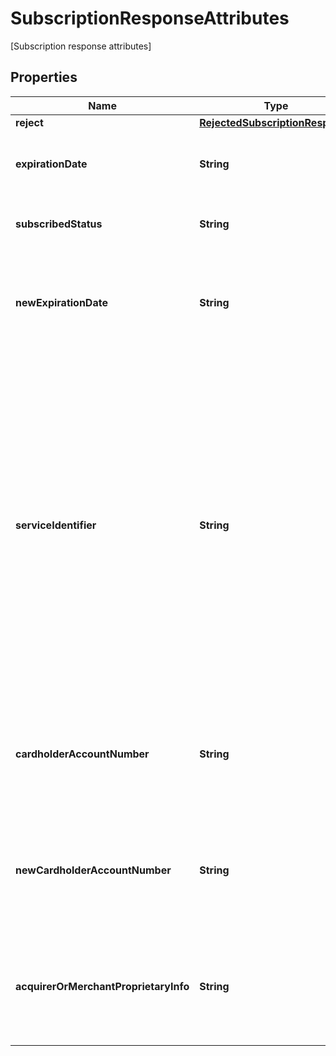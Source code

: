 

# SubscriptionResponseAttributes

[Subscription response attributes]

## Properties

| Name | Type | Description | Notes |
|------------ | ------------- | ------------- | -------------|
|**reject** | [**RejectedSubscriptionResponse**](RejectedSubscriptionResponse.md) |  |  [optional] |
|**expirationDate** | **String** | [This field contains the expiration date in YYMM format, where YY &#x3D; 00-99 and MM &#x3D; 01–12] |  [optional] |
|**subscribedStatus** | **String** | Subscription Status: Success, AlreadySubscribed, Reject] |  |
|**newExpirationDate** | **String** | [If provided, it must contain the expiration date of the account on file at the merchant for billing purposes. The date must be in YYMM format] |  [optional] |
|**serviceIdentifier** | **String** | [This field contains one of the following: * A—Account number change message * C—Closed account advice * E—Expiration date change * N—Non-participating BIN * Q—Contact cardholder advice * P—Participating BIN, no match         Note: UK only—This might also mean that the account is currently being switched from one bank to a different bank as part of the UKCASS. * V—Match made, account number and expiration date unchanged.] |  [optional] |
|**cardholderAccountNumber** | **String** | [This field must contain the account number (Visa, Mastercard, American Express, or Discover) that is on file at the merchant for billing purposes.] |  |
|**newCardholderAccountNumber** | **String** | [This field must contain the account number (Visa, Mastercard, American Express, or Discover) that is on file at the merchant for billing purposes.] |  [optional] |
|**acquirerOrMerchantProprietaryInfo** | **String** | [This field contains the Acquirer or merchant Proprietary information that was submitted in the associated Acquirer Inquiry Request.] |  [optional] |



